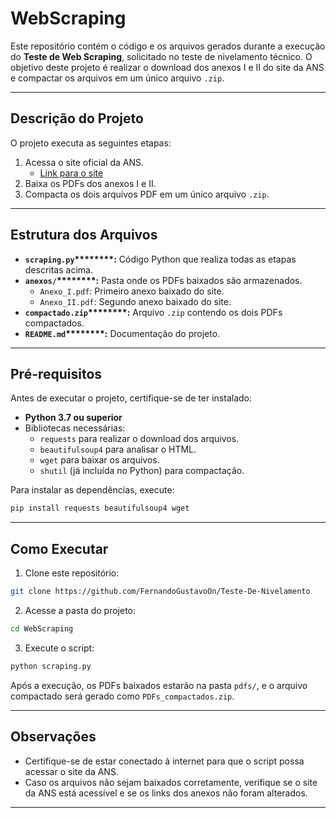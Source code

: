 # WebScraping

Este repositório contém o código e os arquivos gerados durante a execução do **Teste de Web Scraping**, solicitado no teste de nivelamento técnico. O objetivo deste projeto é realizar o download dos anexos I e II do site da ANS e compactar os arquivos em um único arquivo `.zip`.

---

## Descrição do Projeto

O projeto executa as seguintes etapas:

1. Acessa o site oficial da ANS.
   - [Link para o site](https://www.gov.br/ans/pt-br/acesso-a-informacao/participacao-da-sociedade/atualizacao-do-rol-de-procedimentos)
2. Baixa os PDFs dos anexos I e II.
3. Compacta os dois arquivos PDF em um único arquivo `.zip`.

---

## Estrutura dos Arquivos

- **`scraping.py`****\*\*\*\*:** Código Python que realiza todas as etapas descritas acima.
- **`anexos/`****\*\*\*\*:** Pasta onde os PDFs baixados são armazenados.
  - `Anexo_I.pdf`: Primeiro anexo baixado do site.
  - `Anexo_II.pdf`: Segundo anexo baixado do site.
- **`compactado.zip`****\*\*\*\*:** Arquivo `.zip` contendo os dois PDFs compactados.
- **`README.md`****\*\*\*\*:** Documentação do projeto.

---

## Pré-requisitos

Antes de executar o projeto, certifique-se de ter instalado:

- **Python 3.7 ou superior**
- Bibliotecas necessárias:
  - `requests` para realizar o download dos arquivos.
  - `beautifulsoup4` para analisar o HTML.
  - `wget` para baixar os arquivos.
  - `shutil` (já incluída no Python) para compactação.

Para instalar as dependências, execute:

```bash
pip install requests beautifulsoup4 wget
```

---

## Como Executar

1. Clone este repositório:

```bash
git clone https://github.com/FernandoGustavoOn/Teste-De-Nivelamento
```

2. Acesse a pasta do projeto:

```bash
cd WebScraping
```

3. Execute o script:

```bash
python scraping.py
```

Após a execução, os PDFs baixados estarão na pasta `pdfs/`, e o arquivo compactado será gerado como `PDFs_compactados.zip`.

---

## Observações

- Certifique-se de estar conectado à internet para que o script possa acessar o site da ANS.
- Caso os arquivos não sejam baixados corretamente, verifique se o site da ANS está acessível e se os links dos anexos não foram alterados.

---


